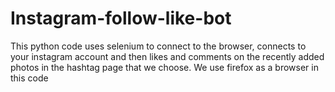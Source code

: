 # Instagram-follow-like-bot
This python code uses selenium to connect to the browser, connects to your instagram account and then likes and comments on the recently added photos in the hashtag page that we choose.
We use firefox as a browser in this code
